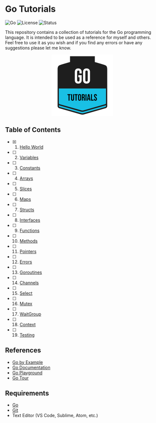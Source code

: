 # Go Tutorials

![Go](https://img.shields.io/badge/Go-1.20-blue.svg?logo=go&longCache=true&style=flat-square)
![License](https://img.shields.io/badge/License-MIT-blue.svg?longCache=true&style=flat-square)
![Status](https://img.shields.io/badge/status-draft-red.svg?longCache=true&style=flat-square)

This repository contains a collection of tutorials for the Go programming language.
It is intended to be used as a reference for myself and others.
Feel free to use it as you wish and if you find any errors or have any suggestions please let me know.

<center>
    <img src="./logo.png" width="200px" height="200px">
</center>

## Table of Contents

- [x] 01. [Hello World](01_helloworld/README.md)
- [ ] 02. [Variables](02_variables/README.md)
- [ ] 03. [Constants](03_constants/README.md)
- [ ] 04. [Arrays](04_arrays/README.md)
- [ ] 05. [Slices](05_slices/README.md)
- [ ] 06. [Maps](06_maps/README.md)
- [ ] 07. [Structs](07_structs/README.md)
- [ ] 08. [Interfaces](08_interfaces/README.md)
- [ ] 09. [Functions](09_functions/README.md)
- [ ] 10. [Methods](10_methods/README.md)
- [ ] 11. [Pointers](11_pointers/README.md)
- [ ] 12. [Errors](12_errors/README.md)
- [ ] 13. [Goroutines](13_goroutines/README.md)
- [ ] 14. [Channels](14_channels/README.md)
- [ ] 15. [Select](15_select/README.md)
- [ ] 16. [Mutex](16_mutex/README.md)
- [ ] 17. [WaitGroup](17_waitgroup/README.md)
- [ ] 18. [Context](18_context/README.md)
- [ ] 19. [Testing](19_testing/README.md)

## References

- [Go by Example](https://gobyexample.com/)
- [Go Documentation](https://golang.org/doc/)
- [Go Playground](https://play.golang.org/)
- [Go Tour](https://tour.golang.org/)

## Requirements

- [Go](https://golang.org/dl/)
- [Git](https://git-scm.com/downloads)
- Text Editor (VS Code, Sublime, Atom, etc.)
